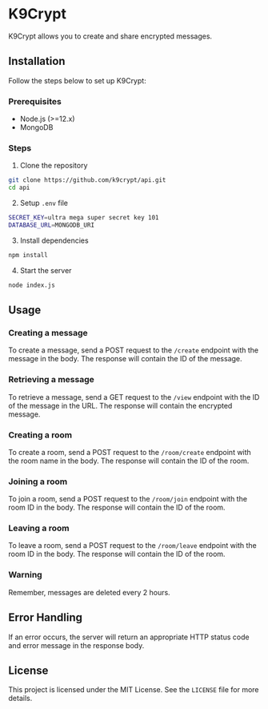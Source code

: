 # K9Crypt

K9Crypt allows you to create and share encrypted messages.

## Installation

Follow the steps below to set up K9Crypt:

### Prerequisites
- Node.js (>=12.x)
- MongoDB

### Steps
1. Clone the repository
```bash
git clone https://github.com/k9crypt/api.git
cd api
```
2. Setup `.env` file
```bash
SECRET_KEY=ultra mega super secret key 101
DATABASE_URL=MONGODB_URI
```
3. Install dependencies
```bash
npm install
```
4. Start the server
```bash
node index.js
```

## Usage

### Creating a message
To create a message, send a POST request to the `/create` endpoint with the message in the body. The response will contain the ID of the message.

### Retrieving a message
To retrieve a message, send a GET request to the `/view` endpoint with the ID of the message in the URL. The response will contain the encrypted message.

### Creating a room
To create a room, send a POST request to the `/room/create` endpoint with the room name in the body. The response will contain the ID of the room.

### Joining a room
To join a room, send a POST request to the `/room/join` endpoint with the room ID in the body. The response will contain the ID of the room.

### Leaving a room
To leave a room, send a POST request to the `/room/leave` endpoint with the room ID in the body. The response will contain the ID of the room.

### Warning
Remember, messages are deleted every 2 hours.

## Error Handling
If an error occurs, the server will return an appropriate HTTP status code and error message in the response body.

## License
This project is licensed under the MIT License. See the `LICENSE` file for more details.